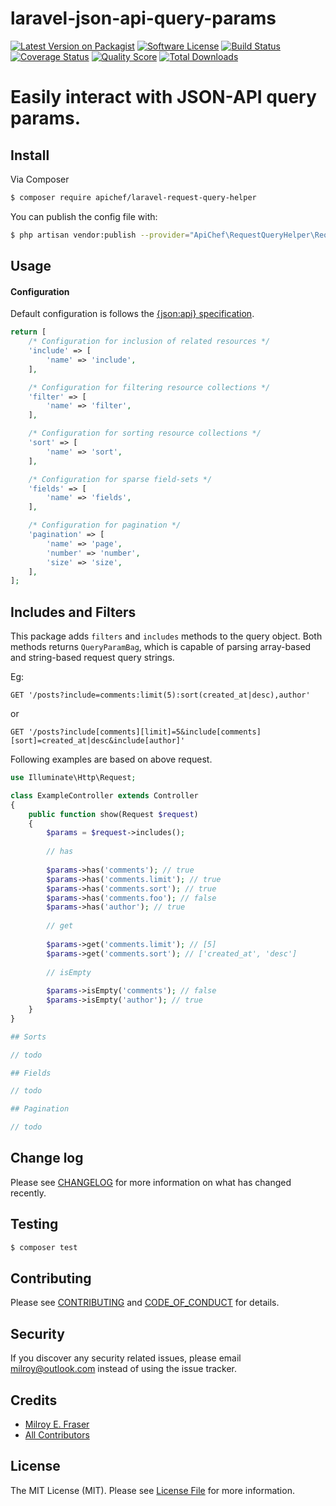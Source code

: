 # laravel-json-api-query-params

[![Latest Version on Packagist][ico-version]][link-packagist]
[![Software License][ico-license]](LICENSE.md)
[![Build Status][ico-ci]][link-ci]
[![Coverage Status][ico-scrutinizer]][link-scrutinizer]
[![Quality Score][ico-code-quality]][link-code-quality]
[![Total Downloads][ico-downloads]][link-downloads]

# Easily interact with JSON-API query params.

## Install

Via Composer

``` bash
$ composer require apichef/laravel-request-query-helper
```

You can publish the config file with:

```bash
$ php artisan vendor:publish --provider="ApiChef\RequestQueryHelper\RequestQueryHelperServiceProvider"
```

## Usage

#### Configuration

Default configuration is follows the [{json:api} specification](https://jsonapi.org/format/#fetching).

```php
return [
    /* Configuration for inclusion of related resources */
    'include' => [
        'name' => 'include',
    ],

    /* Configuration for filtering resource collections */
    'filter' => [
        'name' => 'filter',
    ],

    /* Configuration for sorting resource collections */
    'sort' => [
        'name' => 'sort',
    ],

    /* Configuration for sparse field-sets */
    'fields' => [
        'name' => 'fields',
    ],

    /* Configuration for pagination */
    'pagination' => [
        'name' => 'page',
        'number' => 'number',
        'size' => 'size',
    ],
];
```

## Includes and Filters

This package adds `filters` and  `includes` methods to the query object. Both methods returns `QueryParamBag`, which is capable of parsing array-based and string-based request query strings.

Eg:
```
GET '/posts?include=comments:limit(5):sort(created_at|desc),author'
```
or
```
GET '/posts?include[comments][limit]=5&include[comments][sort]=created_at|desc&include[author]'
```

Following examples are based on above request.

```php
use Illuminate\Http\Request;

class ExampleController extends Controller
{
    public function show(Request $request)
    {
        $params = $request->includes();
        
        // has
        
        $params->has('comments'); // true
        $params->has('comments.limit'); // true
        $params->has('comments.sort'); // true
        $params->has('comments.foo'); // false
        $params->has('author'); // true
        
        // get
        
        $params->get('comments.limit'); // [5]
        $params->get('comments.sort'); // ['created_at', 'desc']
        
        // isEmpty
        
        $params->isEmpty('comments'); // false
        $params->isEmpty('author'); // true
    }
}

## Sorts

// todo

## Fields

// todo

## Pagination

// todo
```

## Change log

Please see [CHANGELOG](CHANGELOG.md) for more information on what has changed recently.

## Testing

``` bash
$ composer test
```

## Contributing

Please see [CONTRIBUTING](CONTRIBUTING.md) and [CODE_OF_CONDUCT](CODE_OF_CONDUCT.md) for details.

## Security

If you discover any security related issues, please email milroy@outlook.com instead of using the issue tracker.

## Credits

- [Milroy E. Fraser][link-author]
- [All Contributors][link-contributors]

## License

The MIT License (MIT). Please see [License File](LICENSE.md) for more information.

[ico-version]: https://img.shields.io/packagist/v/apichef/laravel-request-query-helper.svg?style=flat-square
[ico-license]: https://img.shields.io/badge/license-MIT-brightgreen.svg?style=flat-square
[ico-ci]: https://github.com/apichef/laravel-request-query-helper/workflows/CI/badge.svg
[ico-scrutinizer]: https://img.shields.io/scrutinizer/coverage/g/apichef/laravel-request-query-helper.svg?style=flat-square
[ico-code-quality]: https://img.shields.io/scrutinizer/g/apichef/laravel-request-query-helper.svg?style=flat-square
[ico-downloads]: https://img.shields.io/packagist/dt/apichef/laravel-request-query-helper.svg?style=flat-square

[link-packagist]: https://packagist.org/packages/apichef/laravel-request-query-helper
[link-ci]: https://github.com/apichef/laravel-request-query-helper/actions
[link-scrutinizer]: https://scrutinizer-ci.com/g/apichef/laravel-request-query-helper/code-structure
[link-code-quality]: https://scrutinizer-ci.com/g/apichef/laravel-request-query-helper
[link-downloads]: https://packagist.org/packages/apichef/laravel-request-query-helper
[link-author]: https://github.com/milroyfraser
[link-contributors]: ../../contributors
